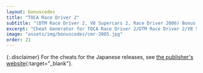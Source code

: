 ```yaml
---
layout: bonuscodes
title: "TOCA Race Driver 2"
subtitle: "(DTM Race Driver 2, V8 Supercars 2, Race Driver 2006) Bonus Codes"
excerpt: "Cheat Generator for TOCA Race Driver 2/DTM Race Driver 2/V8 Supercars 2/Race Driver 2006."
image: "assets/img/bonuscodes/cmr-2005.jpg"
order: 21
---
```


{:.disclaimer}
For the cheats for the Japanese releases, see
[the publisher's website](https://web.archive.org/web/20070506191815fw_/http://www.interchannel.co.jp/game/codemasters/code.html){:target="_blank"}.

<script type="text/python">
from browser import document, html, bind
import htmlgen
from generators import rd2
from generators.rd2 import ps2

@bind('#generate', 'click')
def onGenerate(ev):
    platform = document['platform']
    platformName = platform.options[platform.selectedIndex].value
    if ps2.supportsPlatform(platformName):
        generateFn = ps2.generateCode
        platformData = None
    else:
        generateFn = rd2.generateCode
        platformData = rd2.getPlatformData(platformName)

    try:
        accessCode = int(document['access-code'].value)
        if not (accessCode >= 1 and accessCode <= rd2.ACCESS_CODE_MAX):
            raise ValueError
    except (TypeError, ValueError):
        document['invalid-access-code'].style.display = 'inline'
        return

    numFootnotes = 0
    document['invalid-access-code'].style.display = 'none'
    cheatCodes = ['Unlock championships', 'Unlock bonus championships', 'Double engine power', 'Swap FWD to RWD and vice versa', 'Invincible cars', 'Unlock cutscenes']
    if platformName == 'psp':
        cheatCodes.append('Unlock all Trans World Cup events' + htmlgen.toStr(htmlgen.newElement(document['footnote-sup'], id='rd2006-only', notenum=1, num=0)))
        numFootnotes += 1

    document['outbox-window-full'].style.display = 'block'
    document['output-window'].clear()

    document['output-footnotes-full'].style.display = 'block'
    document['output-footnotes'].clear()
    if numFootnotes > 0:
        document['output-footnotes'] <= htmlgen.newElement(document['footnote-template'], id='rd2006-only', num=1, note='Race Driver 2006 only.')

    def gen():
        for index, cheat in enumerate(cheatCodes):
            cryptedCode = generateFn(platformData, accessCode, index)
            if cryptedCode:
                yield html.B(f'{cheat}: ') + html.CODE(cryptedCode)
    document['output-window'] <= html.UL(html.LI(ch) for ch in gen())

document['access-code'].min = 1
document['access-code'].max = rd2.ACCESS_CODE_MAX

document['platform-select'].style.display = 'inline'
document['platform'] <= (html.OPTION(n, value=i) for n, i in [('PC', 'pc'), ('PS2', 'ps2'), ('PSP', 'psp'), ('Xbox', 'xbox')])
</script>
